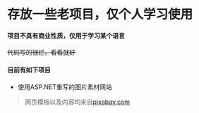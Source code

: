 # 存放一些老项目，仅个人学习使用

#### 项目不具有商业性质，仅用于学习某个语言

<del>代码写的很烂，看看就好</del>

#### 目前有如下项目

* 使用ASP.NET重写的图片素材网站

> 网页模板以及内容均来自[pixabay.com](pixabay.com)


